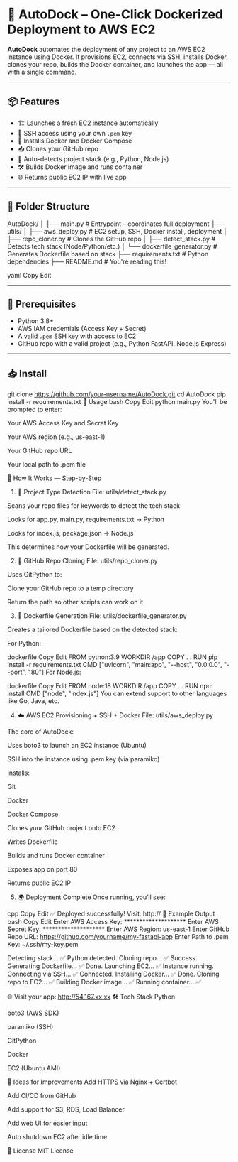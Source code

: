 # 🚀 AutoDock – One-Click Dockerized Deployment to AWS EC2

**AutoDock** automates the deployment of any project to an AWS EC2 instance using Docker. It provisions EC2, connects via SSH, installs Docker, clones your repo, builds the Docker container, and launches the app — all with a single command.

---

## 📦 Features

- 🏗️ Launches a fresh EC2 instance automatically  
- 🔐 SSH access using your own `.pem` key  
- 🐳 Installs Docker and Docker Compose  
- 📥 Clones your GitHub repo  
- 🔧 Auto-detects project stack (e.g., Python, Node.js)  
- 🛠️ Builds Docker image and runs container  
- 🌐 Returns public EC2 IP with live app  

---

## 🧰 Folder Structure

AutoDock/
│
├── main.py # Entrypoint – coordinates full deployment
├── utils/
│ ├── aws_deploy.py # EC2 setup, SSH, Docker install, deployment
│ ├── repo_cloner.py # Clones the GitHub repo
│ ├── detect_stack.py # Detects tech stack (Node/Python/etc.)
│ └── dockerfile_generator.py # Generates Dockerfile based on stack
├── requirements.txt # Python dependencies
├── README.md # You're reading this!

yaml
Copy
Edit

---

## 🔧 Prerequisites

- Python 3.8+  
- AWS IAM credentials (Access Key + Secret)  
- A valid `.pem` SSH key with access to EC2  
- GitHub repo with a valid project (e.g., Python FastAPI, Node.js Express)

---

## 📥 Install
git clone https://github.com/your-username/AutoDock.git
cd AutoDock
pip install -r requirements.txt
🚀 Usage
bash
Copy
Edit
python main.py
You'll be prompted to enter:

Your AWS Access Key and Secret Key

Your AWS region (e.g., us-east-1)

Your GitHub repo URL

Your local path to .pem file

🔄 How It Works — Step-by-Step
1. 🧠 Project Type Detection
File: utils/detect_stack.py

Scans your repo files for keywords to detect the tech stack:

Looks for app.py, main.py, requirements.txt → Python

Looks for index.js, package.json → Node.js

This determines how your Dockerfile will be generated.

2. 📁 GitHub Repo Cloning
File: utils/repo_cloner.py

Uses GitPython to:

Clone your GitHub repo to a temp directory

Return the path so other scripts can work on it

3. 📄 Dockerfile Generation
File: utils/dockerfile_generator.py

Creates a tailored Dockerfile based on the detected stack:

For Python:

dockerfile
Copy
Edit
FROM python:3.9
WORKDIR /app
COPY . .
RUN pip install -r requirements.txt
CMD ["uvicorn", "main:app", "--host", "0.0.0.0", "--port", "80"]
For Node.js:

dockerfile
Copy
Edit
FROM node:18
WORKDIR /app
COPY . .
RUN npm install
CMD ["node", "index.js"]
You can extend support to other languages like Go, Java, etc.

4. ☁️ AWS EC2 Provisioning + SSH + Docker
File: utils/aws_deploy.py

The core of AutoDock:

Uses boto3 to launch an EC2 instance (Ubuntu)

SSH into the instance using .pem key (via paramiko)

Installs:

Git

Docker

Docker Compose

Clones your GitHub project onto EC2

Writes Dockerfile

Builds and runs Docker container

Exposes app on port 80

Returns public EC2 IP

5. 🌍 Deployment Complete
Once running, you’ll see:

cpp
Copy
Edit
✅ Deployed successfully! Visit: http://<EC2-PUBLIC-IP>
🧪 Example Output
bash
Copy
Edit
Enter AWS Access Key: ********************
Enter AWS Secret Key: ********************
Enter AWS Region: us-east-1
Enter GitHub Repo URL: https://github.com/yourname/my-fastapi-app
Enter Path to .pem Key: ~/.ssh/my-key.pem

Detecting stack... ✅ Python detected.
Cloning repo... ✅ Success.
Generating Dockerfile... ✅ Done.
Launching EC2... ✅ Instance running.
Connecting via SSH... ✅ Connected.
Installing Docker... ✅ Done.
Cloning repo to EC2... ✅
Building Docker image... ✅
Running container... ✅

🌐 Visit your app: http://54.167.xx.xx
🛠️ Tech Stack
Python

boto3 (AWS SDK)

paramiko (SSH)

GitPython

Docker

EC2 (Ubuntu AMI)

🧠 Ideas for Improvements
Add HTTPS via Nginx + Certbot

Add CI/CD from GitHub

Add support for S3, RDS, Load Balancer

Add web UI for easier input

Auto shutdown EC2 after idle time

📄 License
MIT License